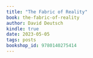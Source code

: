 ```yaml
---
title: "The Fabric of Reality"
book: the-fabric-of-reality
author: David Deutsch
kindle: true
date: 2023-05-05
tags: posts
bookshop_id: 9780140275414
---
```

